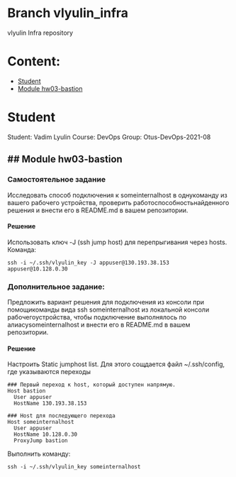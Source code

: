 <?xml version="1.0" encoding="UTF-8"?>
<module type="JAVA_MODULE" version="4" />

# Branch vlyulin_infra
vlyulin Infra repository

# Content:
* [Student](#Student)
* [Module hw03-bastion](#Module-hw03-bastion)

# Student
Student: Vadim Lyulin
Course: DevOps
Group: Otus-DevOps-2021-08

## ## Module hw03-bastion<a name="Module-hw03-bastion"></a>
### Самостоятельное задание
Исследовать  способ  подключения  к someinternalhost  в  однукоманду  из  вашего  рабочего  устройства,  проверить  работоспособностьнайденного решения и внести его в README.md в вашем репозитории.

#### Решение
Использовать ключ -J (ssh jump host) для перепрыгивания через hosts.
Команда:
```
ssh -i ~/.ssh/vlyulin_key -J appuser@130.193.38.153 appuser@10.128.0.30
```

### Дополнительное задание:
Предложить вариант решения для подключения из консоли при помощикоманды вида ssh someinternalhost из локальной консоли рабочегоустройства,   чтобы   подключение   выполнялось   по   алиасуsomeinternalhost и внести его в README.md в вашем репозитории.

#### Решение
Настроить Static jumphost list.
Для этого сощдается файл ~/.ssh/config, где указываются переходы
```
### Первый переход к host, который доступен напрямую.
Host bastion
  User appuser
  HostName 130.193.38.153

### Host для последующего перехода
Host someinternalhost
  User appuser
  HostName 10.128.0.30
  ProxyJump bastion
```

Выполнить команду:
```
ssh -i ~/.ssh/vlyulin_key someinternalhost
```
